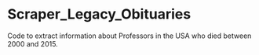 # Scraper_Legacy_Obituaries
Code to extract information about Professors in the USA who died between 2000 and 2015. 
